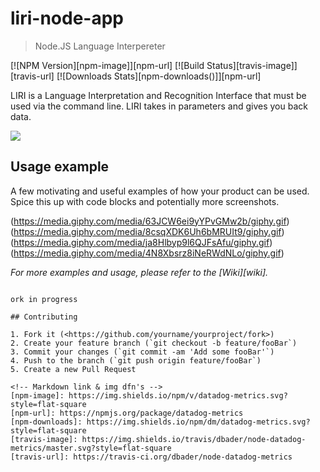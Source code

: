 # liri-node-app
> Node.JS Language Interpereter

[![NPM Version][npm-image]][npm-url]
[![Build Status][travis-image]][travis-url]
[![Downloads Stats][npm-downloads()]][npm-url]

LIRI is a Language Interpretation and Recognition Interface that must be used via the command line. LIRI takes in parameters and gives you back data.

![](header.png)

## Usage example

A few motivating and useful examples of how your product can be used. Spice this up with code blocks and potentially more screenshots.

(https://media.giphy.com/media/63JCW6ei9yYPvGMw2b/giphy.gif)
(https://media.giphy.com/media/8csqXDK6Uh6bMRUIt9/giphy.gif)
(https://media.giphy.com/media/ja8Hlbyp9l6QJFsAfu/giphy.gif)
(https://media.giphy.com/media/4N8Xbsrz8iNeRWdNLo/giphy.gif)

_For more examples and usage, please refer to the [Wiki][wiki]._

```

ork in progress

## Contributing

1. Fork it (<https://github.com/yourname/yourproject/fork>)
2. Create your feature branch (`git checkout -b feature/fooBar`)
3. Commit your changes (`git commit -am 'Add some fooBar'`)
4. Push to the branch (`git push origin feature/fooBar`)
5. Create a new Pull Request

<!-- Markdown link & img dfn's -->
[npm-image]: https://img.shields.io/npm/v/datadog-metrics.svg?style=flat-square
[npm-url]: https://npmjs.org/package/datadog-metrics
[npm-downloads]: https://img.shields.io/npm/dm/datadog-metrics.svg?style=flat-square
[travis-image]: https://img.shields.io/travis/dbader/node-datadog-metrics/master.svg?style=flat-square
[travis-url]: https://travis-ci.org/dbader/node-datadog-metrics
